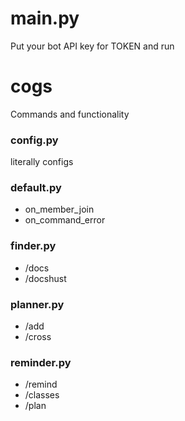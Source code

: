 # main.py
Put your bot API key for TOKEN and run
# cogs
Commands and functionality
### config.py
literally configs
### default.py
- on_member_join
- on_command_error
### finder.py
- /docs
- /docshust
### planner.py
- /add
- /cross
### reminder.py
- /remind
- /classes
- /plan
